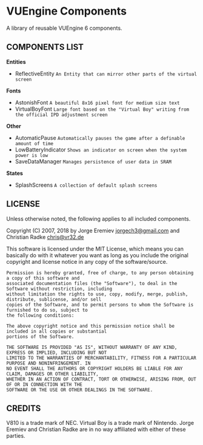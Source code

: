 VUEngine Components
===================

A library of reusable VUEngine 6 components.


COMPONENTS LIST
---------------

**Entities**

- ReflectiveEntity
  `An Entity that can mirror other parts of the virtual screen`

**Fonts**

- AstonishFont
  `A beautiful 8x16 pixel font for medium size text`
- VirtualBoyFont
  `Large font based on the "Virtual Boy" writing from the official IPD adjustment screen`

**Other**

- AutomaticPause
  `Automatically pauses the game after a definable amount of time`
- LowBatteryIndicator
  `Shows an indicator on screen when the system power is low`
- SaveDataManager
  `Manages persistence of user data in SRAM`

**States**

- SplashScreens
  `A collection of default splash screens`


LICENSE
-------

Unless otherwise noted, the following applies to all included components.

Copyright (C) 2007, 2018 by Jorge Eremiev <jorgech3@gmail.com> and Christian Radke <chris@vr32.de>

This software is licensed under the MIT License, which means you can basically do with it whatever you
want as long as you include the original copyright and license notice in any copy of the software/source.

	Permission is hereby granted, free of charge, to any person obtaining a copy of this software and
	associated documentation files (the "Software"), to deal in the Software without restriction, including
	without limitation the rights to use, copy, modify, merge, publish, distribute, sublicense, and/or sell
	copies of the Software, and to permit persons to whom the Software is furnished to do so, subject to
	the following conditions:

	The above copyright notice and this permission notice shall be included in all copies or substantial
	portions of the Software.

	THE SOFTWARE IS PROVIDED "AS IS", WITHOUT WARRANTY OF ANY KIND, EXPRESS OR IMPLIED, INCLUDING BUT NOT
	LIMITED TO THE WARRANTIES OF MERCHANTABILITY, FITNESS FOR A PARTICULAR PURPOSE AND NONINFRINGEMENT. IN
	NO EVENT SHALL THE AUTHORS OR COPYRIGHT HOLDERS BE LIABLE FOR ANY CLAIM, DAMAGES OR OTHER LIABILITY,
	WHETHER IN AN ACTION OF CONTRACT, TORT OR OTHERWISE, ARISING FROM, OUT OF OR IN CONNECTION WITH THE
	SOFTWARE OR THE USE OR OTHER DEALINGS IN THE SOFTWARE.


CREDITS
-------

V810 is a trade mark of NEC. Virtual Boy is a trade mark of Nintendo.
Jorge Eremiev and Christian Radke are in no way affiliated with either of these parties.
